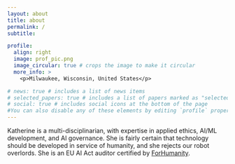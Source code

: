 ```yaml
---
layout: about
title: about
permalink: /
subtitle: 

profile:
  align: right
  image: prof_pic.png
  image_circular: true # crops the image to make it circular
  more_info: >
    <p>Milwaukee, Wisconsin, United States</p>

# news: true # includes a list of news items
# selected_papers: true # includes a list of papers marked as "selected={true}"
# social: true # includes social icons at the bottom of the page
#You can also disable any of these elements by editing `profile` property of the YAML header of your `_pages/about.md`. Edit `_bibliography/papers.bib` and Jekyll will render your [publications page](/al-folio/publications/) automatically.
---
```


Katherine is a multi-disciplinarian, with expertise in applied ethics, AI/ML development, and AI governance. She is fairly certain that technology should be developed in service of humanity, and she rejects our robot overlords. She is an EU AI Act auditor certified by [ForHumanity](https://www.forhumanity.dev).




